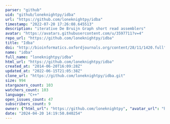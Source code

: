 ```yaml
---
parser: "github"
uid: "github/loneknightpy/idba"
url: "https://github.com/loneknightpy/idba"
timestamp: "2022-07-20 17:26:08.645513"
description: "iterative De Bruijn Graph short read assemblers"
avatar: "https://avatars.githubusercontent.com/u/3597711?v=4"
repo_url: "https://github.com/loneknightpy/idba"
title: "Idba"
doi: "http://bioinformatics.oxfordjournals.org/content/28/11/1420.full"
name: "idba"
full_name: "loneknightpy/idba"
html_url: "https://github.com/loneknightpy/idba"
created_at: "2014-06-20T16:09:28Z"
updated_at: "2022-06-15T21:05:38Z"
clone_url: "https://github.com/loneknightpy/idba.git"
size: 994
stargazers_count: 103
watchers_count: 103
language: "C++"
open_issues_count: 47
subscribers_count: 9
owner: {"html_url": "https://github.com/loneknightpy", "avatar_url": "https://avatars.githubusercontent.com/u/3597711?v=4", "login": "loneknightpy", "type": "User"}
date: "2024-04-20 14:19:50.840254"
---
```

